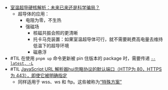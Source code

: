 - [室温超导硬核解析：未来已来还是科学骗局？](https://www.youtube.com/watch?v=_PLKbvHroi0)
	- 超导体的应用：
		- 电阻为零，不生热
		- 强磁场
			- 核磁共振会照的更清晰
			- 托卡马克装置：如果室温超导体可行，就不需要耗费高电量去维持低温下的超导环境
			- 磁悬浮
- #TIL 在使用 `pnpm up` 命令更新被 pin 住版本的 package 时，需要传递 [`--latest, -L`](https://pnpm.io/cli/update#--interactive--i)
- #TIL [JavaScript URL 解析器hui忽略协议的默认端口（HTTP为 80，HTTPS为 443），即使它被明确指定](https://twitter.com/ZoltanKochan/status/1684531065019416578)
	- 同样适用于 wss、ws 和 ftp。这些被称为[“特殊方案”](https://url.spec.whatwg.org/#special-scheme)